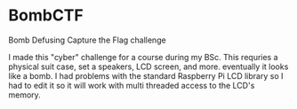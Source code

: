 # BombCTF
Bomb Defusing Capture the Flag challenge 

I made this "cyber" challenge for a course during my BSc.
This requries a physical suit case, set a speakers, LCD screen, and more. eventually it looks like a bomb.
I had problems with the standard Raspberry Pi LCD library so I had to edit it so it will work with multi threaded access to the LCD's memory.
